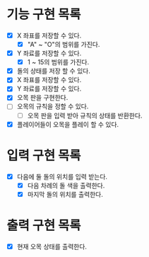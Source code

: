 # 기능 구현 목록
- [x] X 좌표를 저장할 수 있다.
  - [x] "A" ~ "O"의 범위를 가진다.
- [x] Y 좌료를 저장할 수 있다.
  - [x] 1 ~ 15의 범위를 가진다.
- [x] 돌의 상태를 저장 할 수 있다.
- [x] X 좌표를 저장할 수 있다.
- [x] Y 좌료를 저장할 수 있다.
- [x] 오목 판을 구현한다.
- [ ] 오목의 규칙을 정할 수 있다.
  - [ ] 오목 판을 입력 받아 규칙의 상태를 반환한다.
- [x] 플레이어들이 오목을 플레이 할 수 있다.

# 입력 구현 목록
- [x] 다음에 둘 돌의 위치를 입력 받는다.
  - [x] 다음 차례의 돌 색을 출력한다.
  - [x] 마지막 돌의 위치를 출력한다.

# 출력 구현 목록
 - [x] 현재 오목 상태를 출력한다.